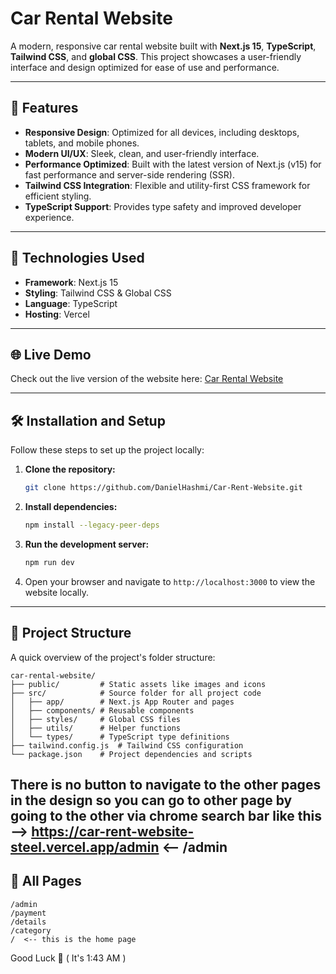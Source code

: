 # Car Rental Website

A modern, responsive car rental website built with **Next.js 15**, **TypeScript**, **Tailwind CSS**, and **global CSS**. This project showcases a user-friendly interface and design optimized for ease of use and performance.

---

## 🚀 Features

- **Responsive Design**: Optimized for all devices, including desktops, tablets, and mobile phones.
- **Modern UI/UX**: Sleek, clean, and user-friendly interface.
- **Performance Optimized**: Built with the latest version of Next.js (v15) for fast performance and server-side rendering (SSR).
- **Tailwind CSS Integration**: Flexible and utility-first CSS framework for efficient styling.
- **TypeScript Support**: Provides type safety and improved developer experience.

---

## 🔧 Technologies Used

- **Framework**: Next.js 15
- **Styling**: Tailwind CSS & Global CSS
- **Language**: TypeScript
- **Hosting**: Vercel

---

## 🌐 Live Demo

Check out the live version of the website here: [Car Rental Website](https://car-rent-website-steel.vercel.app/)

---

## 🛠️ Installation and Setup

Follow these steps to set up the project locally:

1. **Clone the repository:**

   ```bash
   git clone https://github.com/DanielHashmi/Car-Rent-Website.git
   ```

2. **Install dependencies:**

   ```bash
   npm install --legacy-peer-deps
   ```

3. **Run the development server:**

   ```bash
   npm run dev
   ```

4. Open your browser and navigate to `http://localhost:3000` to view the website locally.

---

## 📁 Project Structure

A quick overview of the project's folder structure:

```
car-rental-website/
├── public/         # Static assets like images and icons
├── src/            # Source folder for all project code
│   ├── app/        # Next.js App Router and pages
│   ├── components/ # Reusable components
│   ├── styles/     # Global CSS files
│   ├── utils/      # Helper functions
│   └── types/      # TypeScript type definitions
├── tailwind.config.js  # Tailwind CSS configuration
└── package.json    # Project dependencies and scripts
```


## There is no button to navigate to the other pages in the design so you can go to other page by going to the other via chrome search bar like this --> https://car-rent-website-steel.vercel.app/admin  <-- /admin


## 📃 All Pages
```
/admin
/payment
/details
/category
/  <-- this is the home page
```

Good Luck 💖 ( It's 1:43 AM  )
